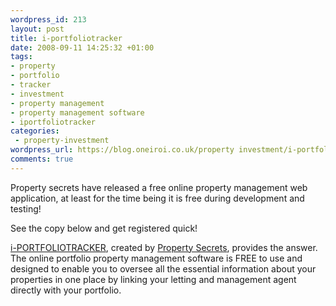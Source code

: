 ```yaml
--- 
wordpress_id: 213
layout: post
title: i-portfoliotracker
date: 2008-09-11 14:25:32 +01:00
tags: 
- property
- portfolio
- tracker
- investment
- property management
- property management software
- iportfoliotracker
categories: 
 - property-investment
wordpress_url: https://blog.oneiroi.co.uk/property investment/i-portfoliotracker
comments: true
---
```

Property secrets have released a free online property management web application, at least for the time being it is free during development and testing!

See the copy below and get registered quick!

<a href="https://www.i-portfoliotracker.com/">i-PORTFOLIOTRACKER</a>, created by <a href="https://www.propertysecrets.net/">Property Secrets</a>, provides the answer. The online portfolio property management software is FREE to use and designed to enable you to oversee all the essential information about your properties in one place by linking your letting and management agent directly with your portfolio.

<img src="https://www.i-portfoliotracker.com/sites/ipt-www/images/screenshots/ss1.gif" alt="" />
<img src="https://www.i-portfoliotracker.com/sites/ipt-www/images/screenshots/ss2.gif" alt="" />
